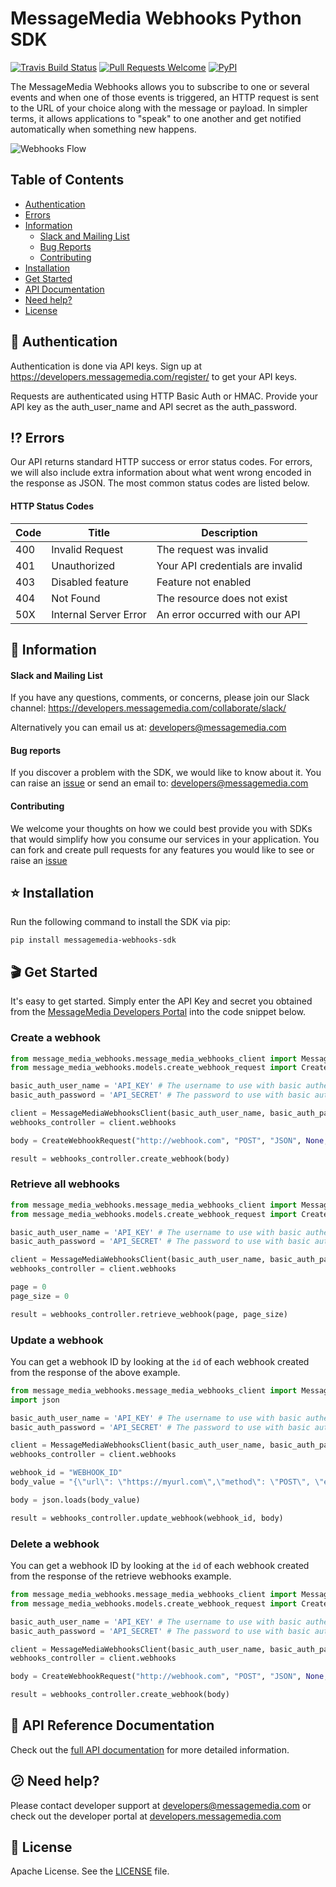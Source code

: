# MessageMedia Webhooks Python SDK
[![Travis Build Status](https://api.travis-ci.org/messagemedia/webhooks-python-sdk.svg?branch=master)](https://travis-ci.org/messagemedia/webhooks-python-sdk)
[![Pull Requests Welcome](https://img.shields.io/badge/PRs-welcome-brightgreen.svg?style=flat)](http://makeapullrequest.com)
[![PyPI](https://badge.fury.io/py/messagemedia-webhooks-sdk.svg)](https://pypi.python.org/pypi/messagemedia-webhooks-sdk)

The MessageMedia Webhooks allows you to subscribe to one or several events and when one of those events is triggered, an HTTP request is sent to the URL of your choice along with the message or payload. In simpler terms, it allows applications to "speak" to one another and get notified automatically when something new happens.

![Webhooks Flow](http://i66.tinypic.com/2ufxf81.jpg)

## Table of Contents
* [Authentication](#closed_lock_with_key-authentication)
* [Errors](#interrobang-errors)
* [Information](#newspaper-information)
  * [Slack and Mailing List](#slack-and-mailing-list)
  * [Bug Reports](#bug-reports)
  * [Contributing](#contributing)
* [Installation](#star-installation)
* [Get Started](#clapper-get-started)
* [API Documentation](#closed_book-api-documentation)
* [Need help?](#confused-need-help)
* [License](#page_with_curl-license)

## :closed_lock_with_key: Authentication

Authentication is done via API keys. Sign up at https://developers.messagemedia.com/register/ to get your API keys.

Requests are authenticated using HTTP Basic Auth or HMAC. Provide your API key as the auth_user_name and API secret as the auth_password.

## :interrobang: Errors

Our API returns standard HTTP success or error status codes. For errors, we will also include extra information about what went wrong encoded in the response as JSON. The most common status codes are listed below.

#### HTTP Status Codes

| Code      | Title       | Description |
|-----------|-------------|-------------|
| 400 | Invalid Request | The request was invalid |
| 401 | Unauthorized | Your API credentials are invalid |
| 403 | Disabled feature | Feature not enabled |
| 404 | Not Found |	The resource does not exist |
| 50X | Internal Server Error | An error occurred with our API |

## :newspaper: Information

#### Slack and Mailing List

If you have any questions, comments, or concerns, please join our Slack channel:
https://developers.messagemedia.com/collaborate/slack/

Alternatively you can email us at:
developers@messagemedia.com

#### Bug reports

If you discover a problem with the SDK, we would like to know about it. You can raise an [issue](https://github.com/messagemedia/signingkeys-nodejs-sdk/issues) or send an email to: developers@messagemedia.com

#### Contributing

We welcome your thoughts on how we could best provide you with SDKs that would simplify how you consume our services in your application. You can fork and create pull requests for any features you would like to see or raise an [issue](https://github.com/messagemedia/signingkeys-nodejs-sdk/issues)

## :star: Installation
Run the following command to install the SDK via pip:
```
pip install messagemedia-webhooks-sdk
```

## :clapper: Get Started
It's easy to get started. Simply enter the API Key and secret you obtained from the [MessageMedia Developers Portal](https://developers.messagemedia.com) into the code snippet below.

### Create a webhook
```python
from message_media_webhooks.message_media_webhooks_client import MessageMediaWebhooksClient
from message_media_webhooks.models.create_webhook_request import CreateWebhookRequest

basic_auth_user_name = 'API_KEY' # The username to use with basic authentication
basic_auth_password = 'API_SECRET' # The password to use with basic authentication

client = MessageMediaWebhooksClient(basic_auth_user_name, basic_auth_password)
webhooks_controller = client.webhooks

body = CreateWebhookRequest("http://webhook.com", "POST", "JSON", None, ["ENROUTE_DR"], "{\"id\":\"$mtId\",\"status\":\"$statusCode\"}")

result = webhooks_controller.create_webhook(body)

```

### Retrieve all webhooks
```python
from message_media_webhooks.message_media_webhooks_client import MessageMediaWebhooksClient
from message_media_webhooks.models.create_webhook_request import CreateWebhookRequest

basic_auth_user_name = 'API_KEY' # The username to use with basic authentication
basic_auth_password = 'API_SECRET' # The password to use with basic authentication

client = MessageMediaWebhooksClient(basic_auth_user_name, basic_auth_password)
webhooks_controller = client.webhooks

page = 0
page_size = 0

result = webhooks_controller.retrieve_webhook(page, page_size)

```

### Update a webhook
You can get a webhook ID by looking at the `id` of each webhook created from the response of the above example.
```python
from message_media_webhooks.message_media_webhooks_client import MessageMediaWebhooksClient
import json

basic_auth_user_name = 'API_KEY' # The username to use with basic authentication
basic_auth_password = 'API_SECRET' # The password to use with basic authentication

client = MessageMediaWebhooksClient(basic_auth_user_name, basic_auth_password)
webhooks_controller = client.webhooks

webhook_id = "WEBHOOK_ID"
body_value = "{\"url\": \"https://myurl.com\",\"method\": \"POST\", \"encoding\": \"FORM_ENCODED\", \"events\": [\"ENROUTE_DR\"],\"template\": \"{\\\"id\\\":\\\"$mtId\\\", \\\"status\\\":\\\"$statusCode\\\"}\" }"

body = json.loads(body_value)

result = webhooks_controller.update_webhook(webhook_id, body)

```

### Delete a webhook
You can get a webhook ID by looking at the `id` of each webhook created from the response of the retrieve webhooks example.
```python
from message_media_webhooks.message_media_webhooks_client import MessageMediaWebhooksClient
from message_media_webhooks.models.create_webhook_request import CreateWebhookRequest

basic_auth_user_name = 'API_KEY' # The username to use with basic authentication
basic_auth_password = 'API_SECRET' # The password to use with basic authentication

client = MessageMediaWebhooksClient(basic_auth_user_name, basic_auth_password)
webhooks_controller = client.webhooks

body = CreateWebhookRequest("http://webhook.com", "POST", "JSON", None, ["ENROUTE_DR"], "{\"id\":\"$mtId\",\"status\":\"$statusCode\"}")

result = webhooks_controller.create_webhook(body)

```

## :closed_book: API Reference Documentation
Check out the [full API documentation](https://developers.messagemedia.com/code/webhooks-api-documentation/) for more detailed information.

## :confused: Need help?
Please contact developer support at developers@messagemedia.com or check out the developer portal at [developers.messagemedia.com](https://developers.messagemedia.com/)

## :page_with_curl: License
Apache License. See the [LICENSE](LICENSE) file.
